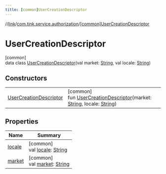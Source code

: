 ```yaml
---
title: [common]UserCreationDescriptor
---
```

//[link](../../../index.html)/[com.tink.service.authorization](../index.html)/[[common]UserCreationDescriptor](index.html)



# UserCreationDescriptor



[common]\
data class [UserCreationDescriptor](index.html)(val market: [String](https://kotlinlang.org/api/latest/jvm/stdlib/kotlin/-string/index.html), val locale: [String](https://kotlinlang.org/api/latest/jvm/stdlib/kotlin/-string/index.html))



## Constructors


| | |
|---|---|
| [UserCreationDescriptor](-user-creation-descriptor.html) | [common]<br>fun [UserCreationDescriptor](-user-creation-descriptor.html)(market: [String](https://kotlinlang.org/api/latest/jvm/stdlib/kotlin/-string/index.html), locale: [String](https://kotlinlang.org/api/latest/jvm/stdlib/kotlin/-string/index.html)) |


## Properties


| Name | Summary |
|---|---|
| [locale](locale.html) | [common]<br>val [locale](locale.html): [String](https://kotlinlang.org/api/latest/jvm/stdlib/kotlin/-string/index.html) |
| [market](market.html) | [common]<br>val [market](market.html): [String](https://kotlinlang.org/api/latest/jvm/stdlib/kotlin/-string/index.html) |

